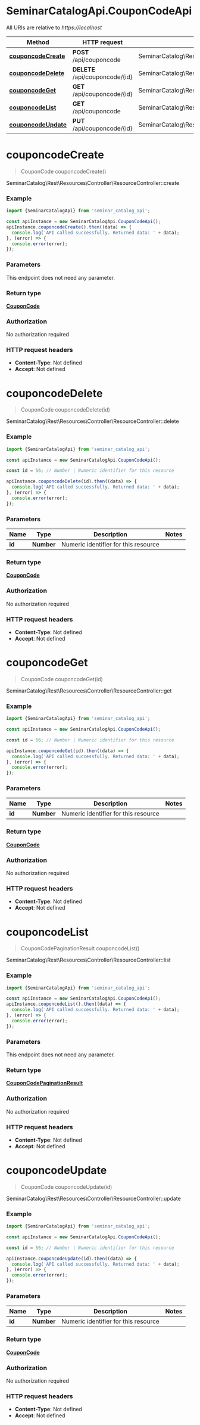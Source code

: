 # SeminarCatalogApi.CouponCodeApi

All URIs are relative to *https://localhost*

Method | HTTP request | Description
------------- | ------------- | -------------
[**couponcodeCreate**](CouponCodeApi.md#couponcodeCreate) | **POST** /api/couponcode | SeminarCatalog\\Rest\\Resources\\Controller\\ResourceController::create
[**couponcodeDelete**](CouponCodeApi.md#couponcodeDelete) | **DELETE** /api/couponcode/{id} | SeminarCatalog\\Rest\\Resources\\Controller\\ResourceController::delete
[**couponcodeGet**](CouponCodeApi.md#couponcodeGet) | **GET** /api/couponcode/{id} | SeminarCatalog\\Rest\\Resources\\Controller\\ResourceController::get
[**couponcodeList**](CouponCodeApi.md#couponcodeList) | **GET** /api/couponcode | SeminarCatalog\\Rest\\Resources\\Controller\\ResourceController::list
[**couponcodeUpdate**](CouponCodeApi.md#couponcodeUpdate) | **PUT** /api/couponcode/{id} | SeminarCatalog\\Rest\\Resources\\Controller\\ResourceController::update


<a name="couponcodeCreate"></a>
# **couponcodeCreate**
> CouponCode couponcodeCreate()

SeminarCatalog\\Rest\\Resources\\Controller\\ResourceController::create

### Example
```javascript
import {SeminarCatalogApi} from 'seminar_catalog_api';

const apiInstance = new SeminarCatalogApi.CouponCodeApi();
apiInstance.couponcodeCreate().then((data) => {
  console.log('API called successfully. Returned data: ' + data);
}, (error) => {
  console.error(error);
});

```

### Parameters
This endpoint does not need any parameter.

### Return type

[**CouponCode**](CouponCode.md)

### Authorization

No authorization required

### HTTP request headers

 - **Content-Type**: Not defined
 - **Accept**: Not defined

<a name="couponcodeDelete"></a>
# **couponcodeDelete**
> CouponCode couponcodeDelete(id)

SeminarCatalog\\Rest\\Resources\\Controller\\ResourceController::delete

### Example
```javascript
import {SeminarCatalogApi} from 'seminar_catalog_api';

const apiInstance = new SeminarCatalogApi.CouponCodeApi();

const id = 56; // Number | Numeric identifier for this resource

apiInstance.couponcodeDelete(id).then((data) => {
  console.log('API called successfully. Returned data: ' + data);
}, (error) => {
  console.error(error);
});

```

### Parameters

Name | Type | Description  | Notes
------------- | ------------- | ------------- | -------------
 **id** | **Number**| Numeric identifier for this resource | 

### Return type

[**CouponCode**](CouponCode.md)

### Authorization

No authorization required

### HTTP request headers

 - **Content-Type**: Not defined
 - **Accept**: Not defined

<a name="couponcodeGet"></a>
# **couponcodeGet**
> CouponCode couponcodeGet(id)

SeminarCatalog\\Rest\\Resources\\Controller\\ResourceController::get

### Example
```javascript
import {SeminarCatalogApi} from 'seminar_catalog_api';

const apiInstance = new SeminarCatalogApi.CouponCodeApi();

const id = 56; // Number | Numeric identifier for this resource

apiInstance.couponcodeGet(id).then((data) => {
  console.log('API called successfully. Returned data: ' + data);
}, (error) => {
  console.error(error);
});

```

### Parameters

Name | Type | Description  | Notes
------------- | ------------- | ------------- | -------------
 **id** | **Number**| Numeric identifier for this resource | 

### Return type

[**CouponCode**](CouponCode.md)

### Authorization

No authorization required

### HTTP request headers

 - **Content-Type**: Not defined
 - **Accept**: Not defined

<a name="couponcodeList"></a>
# **couponcodeList**
> CouponCodePaginationResult couponcodeList()

SeminarCatalog\\Rest\\Resources\\Controller\\ResourceController::list

### Example
```javascript
import {SeminarCatalogApi} from 'seminar_catalog_api';

const apiInstance = new SeminarCatalogApi.CouponCodeApi();
apiInstance.couponcodeList().then((data) => {
  console.log('API called successfully. Returned data: ' + data);
}, (error) => {
  console.error(error);
});

```

### Parameters
This endpoint does not need any parameter.

### Return type

[**CouponCodePaginationResult**](CouponCodePaginationResult.md)

### Authorization

No authorization required

### HTTP request headers

 - **Content-Type**: Not defined
 - **Accept**: Not defined

<a name="couponcodeUpdate"></a>
# **couponcodeUpdate**
> CouponCode couponcodeUpdate(id)

SeminarCatalog\\Rest\\Resources\\Controller\\ResourceController::update

### Example
```javascript
import {SeminarCatalogApi} from 'seminar_catalog_api';

const apiInstance = new SeminarCatalogApi.CouponCodeApi();

const id = 56; // Number | Numeric identifier for this resource

apiInstance.couponcodeUpdate(id).then((data) => {
  console.log('API called successfully. Returned data: ' + data);
}, (error) => {
  console.error(error);
});

```

### Parameters

Name | Type | Description  | Notes
------------- | ------------- | ------------- | -------------
 **id** | **Number**| Numeric identifier for this resource | 

### Return type

[**CouponCode**](CouponCode.md)

### Authorization

No authorization required

### HTTP request headers

 - **Content-Type**: Not defined
 - **Accept**: Not defined

